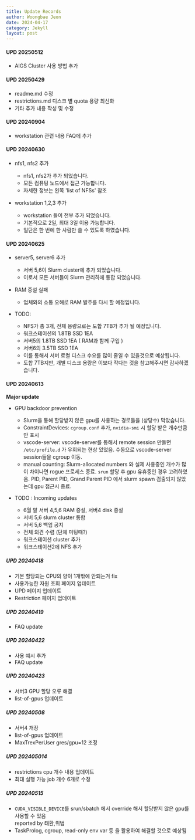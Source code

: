 ```yaml
---
title: Update Records
author: Woongbae Jeon
date: 2024-04-17
category: Jekyll
layout: post
---
```


#### UPD 20250512

- AIGS Cluster 사용 방법 추가

#### UPD 20250429

- readme.md 수정
- restrictions.md 디스크 별 quota 용량 최신화
- 기타 추가 내용 작성 및 수정

#### UPD 20240904

- workstation 관련 내용 FAQ에 추가

#### UPD 20240630

- nfs1, nfs2 추가
  - nfs1, nfs2가 추가 되었습니다.
  - 모든 컴퓨팅 노드에서 접근 가능합니다.
  - 자세한 정보는 왼쪽 'list of NFSs' 참조

- workstation 1,2,3 추가
  - workstation 들이 전부 추가 되었습니다.
  - 기본적으로 2일, 최대 3일 이용 가능합니다.
  - 일단은 한 번에 한 사람만 쓸 수 있도록 하였습니다.


#### UPD 20240625

- server5, server6 추가
  - 서버 5,6이 Slurm cluster에 추가 되었습니다.
  - 이로서 모든 서버들이 Slurm 관리하에 통합 되었습니다.

- RAM 증설 실패
  - 업체와의 소통 오해로 RAM 발주를 다시 할 예정입니다.

- TODO:
  - NFS가 총 3개, 전체 용량으로는 도합 7TB가 추가 될 예정입니다.
  - 워크스테이션의 1.8TB SSD 1EA
  - 서버5의 1.8TB SSD 1EA ( RAM과 함께 구입 )
  - 서버6의 3.5TB SSD 1EA
  - 이를 통해서 서버 로컬 디스크 수요를 많이 줄일 수 있을것으로 예상됩니다.
  - 도합 7TB지만, 개별 디스크 용량은 이보다 작다는 것을 참고해주시면 감사하겠습니다.

#### UPD 20240613

**Major update**

- GPU backdoor prevention
  - Slurm을 통해 할당받지 않은 gpu를 사용하는 경로들을 (상당수) 막았습니다.
  - ConstraintDevices: `cgroup.conf` 추가, `nvidia-smi` 시 할당 받은 개수만큼만 표시
  - vscode-server: vscode-server를 통해서 remote session 만들면 `/etc/profile.d` 가 우회되는 현상 있었음. 수동으로 vscode-server session들을 cgroup 이동.
  - manual counting: Slurm-allocated numbers 와 실제 사용중인 개수가 많이 차이나면 rogue 프로세스 종료. `srun` 할당 후 gpu 유휴중인 경우 고려하였음. PID, Parent PID, Grand Parent PID 에서 slurm spawn 검출되지 않았는데 gpu 접근시 종료.

- TODO : Incoming updates
  - 6월 말 서버 4,5,6 RAM 증설, 서버4 disk 증설
  - 서버 5,6 slurm cluster 통합
  - 서버 5,6 백업 공지
  - 전체 의견 수렴 (단체 미팅때?)
  - 워크스테이션 cluster 추가
  - 워크스테이션2에 NFS 추가

##### UPD 20240418

- 기본 할당되는 CPU의 양이 1개밖에 안되는거 fix
- 사용가능한 자원 조회 페이지 업데이트
- UPD 페이지 업데이트
- Restriction 페이지 업데이트

##### UPD 20240419

- FAQ update

##### UPD 20240422

- 사용 예시 추가
- FAQ update

##### UPD 20240423

- 서버3 GPU 할당 오류 해결
- list-of-gpus 업데이트

##### UPD 20240508

- 서버4 개장
- list-of-gpus 업데이트
- MaxTrexPerUser gres/gpu=12 조정

##### UPD 202405014

- restrictions cpu 개수 내용 업데이트
- 최대 실행 가능 job 개수 6개로 수정

##### UPD 20240515

- `CUDA_VISIBLE_DEVICE`를 srun/sbatch 에서 override 해서 할당받지 않은 gpu를 사용할 수 있음
  <br> reported by 태환,위범
- TaskProlog, cgroup, read-only env var 등 을 활용하여 해결할 것으로 예상됨